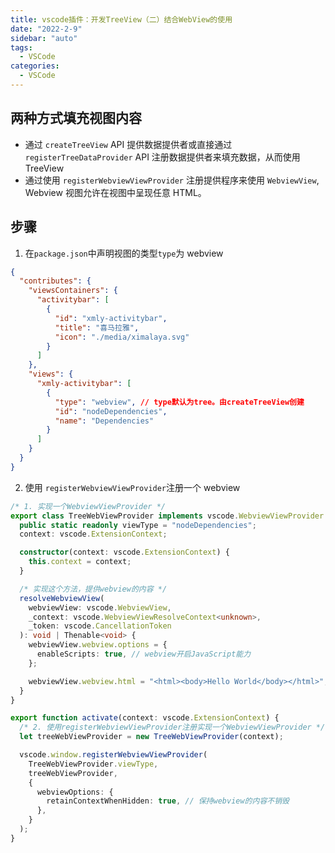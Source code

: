 ```yaml
---
title: vscode插件：开发TreeView（二）结合WebView的使用
date: "2022-2-9"
sidebar: "auto"
tags:
  - VSCode
categories:
  - VSCode
---
```


## 两种方式填充视图内容

- 通过 `createTreeView` API 提供数据提供者或直接通过 `registerTreeDataProvider` API 注册数据提供者来填充数据，从而使用 TreeView
- 通过使用 `registerWebviewViewProvider` 注册提供程序来使用 `WebviewView`, Webview 视图允许在视图中呈现任意 HTML。

## 步骤

1. 在`package.json`中声明视图的类型`type`为 webview

```json
{
  "contributes": {
    "viewsContainers": {
      "activitybar": [
        {
          "id": "xmly-activitybar",
          "title": "喜马拉雅",
          "icon": "./media/ximalaya.svg"
        }
      ]
    },
    "views": {
      "xmly-activitybar": [
        {
          "type": "webview", // type默认为tree。由createTreeView创建
          "id": "nodeDependencies",
          "name": "Dependencies"
        }
      ]
    }
  }
}
```

2. 使用 `registerWebviewViewProvider`注册一个 webview

```ts
/* 1. 实现一个WebviewViewProvider */
export class TreeWebViewProvider implements vscode.WebviewViewProvider {
  public static readonly viewType = "nodeDependencies";
  context: vscode.ExtensionContext;

  constructor(context: vscode.ExtensionContext) {
    this.context = context;
  }

  /* 实现这个方法，提供webview的内容 */
  resolveWebviewView(
    webviewView: vscode.WebviewView,
    _context: vscode.WebviewViewResolveContext<unknown>,
    _token: vscode.CancellationToken
  ): void | Thenable<void> {
    webviewView.webview.options = {
      enableScripts: true, // webview开启JavaScript能力
    };

    webviewView.webview.html = "<html><body>Hello World</body></html>";
  }
}

export function activate(context: vscode.ExtensionContext) {
  /* 2. 使用registerWebviewViewProvider注册实现一个WebviewViewProvider */
  let treeWebViewProvider = new TreeWebViewProvider(context);

  vscode.window.registerWebviewViewProvider(
    TreeWebViewProvider.viewType,
    treeWebViewProvider,
    {
      webviewOptions: {
        retainContextWhenHidden: true, // 保持webview的内容不销毁
      },
    }
  );
}
```

